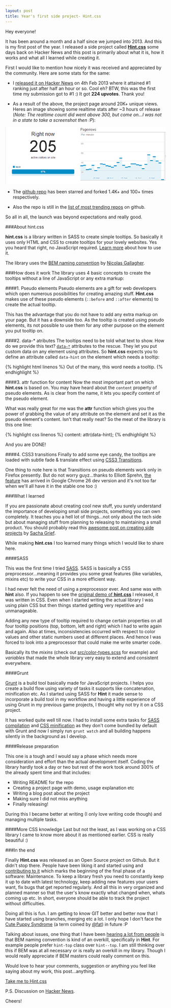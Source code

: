 ```yaml
---
layout: post
title: Year's first side project- Hint.css
---
```


Hey everyone!

It has been around a month and a half since we jumped into 2013. And this is my first post of the year. I released a side project called [**Hint.css**](http://kushagragour.in/lab/hint/) some days back on Hacker News and this post is primarily about what it is, how it works and what all I learned while creating it.

First I would like to mention how nicely it was received and appreciated by the community. Here are some stats for the same:

- I [released it on Hacker News](http://news.combinator.com/bc324734) on 4th Feb 2013 where it attained #1 ranking just after half an hour or so. Cool eh? BTW, this was the first time my submission got to #1 :) It got **224 upvotes**. Thank you!

- As a result of the above, the project page around 20K+ unique views. Heres an image showing some realtime stats after ~3 hours of release (*Note: The realtime count did went above 300, but come on...I was not in a state to take a screenshot then :P*):

<img src="/images/2013/hint-realtime-stats.png" alt="Hint GA realtime stats">

- The [github repo](https://github.com/chinchang/hint.css/) has been starred and forked 1.4K+ and 100+ times respectively.

- Also the repo is still in the [list of most trending repos](https://github.com/explore/month) on github.

So all in all, the launch was beyond expectations and really good.

###About hint.css

**hint.css** is a library written in SASS to create simple tooltips. So basically it uses only HTML and CSS to create tooltips for your lovely websites. Yes you heard that right, no JavaScript required. [Learn more](http://kushagragour.in/lab/hint/) about how to use it.

The library uses the [BEM naming convention](https://gist.github.com/necolas/1309546) by [Nicolas Gallagher](http://nicolasgallagher.com/about-html-semantics-front-end-architecture/).

###How does it work
The library uses 4 basic concepts to create the tooltips without a line of JavaScript or any extra markup:

####1. Pseudo elements
Pseudo elements are a gift for web developers which open numerous possibilities for creating amazing stuff. **Hint.css** makes use of these pseudo elements (<code>::before</code> and <code>::after</code> elements) to create the actual tooltip.

This has the advantage that you do not have to add any extra markup on your page. But it has a downside too. As the tooltip is created using pseudo elements, its not possible to use them for any other purpose on the element you put tooltip on.

####2. data-* atributes
The tooltips need to be told what text to show. How do we provide this text? [<code>data-*</code>](http://www.w3.org/TR/2011/WD-html5-20110525/elements.html#embedding-custom-non-visible-data-with-the-data-attributes) attributes to the rescue. They let you put custom data on any element using attributes. So **hint.css** expects you to define an attribute called <code>data-hint</code> on the element which needs a tooltip:

{% highlight html linenos %}
Out of the many, <span data-hint="Tooltip text">this</span> word needs a tooltip.
{% endhighlight %}


####3. attr function for content
Now the most important part on which **hint.css** is based on. You may have heard about the <code>content</code> property of pseudo elements. As is clear from the name, it lets you specify content of the pseudo element.

What was really great for me was the **attr** function which gives you the power of grabbing the value of any attribute on the element and set it as the pseudo element's content. Isn't that really neat? So the meat of the library is this one line:

{% highlight css linenos %}
content: attr(data-hint);
{% endhighlight %}

And you are DONE!

####4. CSS3 transitions
Finally to add some eye candy, the tooltips are loaded with subtle fade & translate effect using [CSS3 Transitions](https://developer.mozilla.org/en-US/docs/CSS/Tutorials/Using_CSS_transitions).

One thing to note here is that Transitions on pseudo elements work only in Firefox presently. But do not worry guyz...thanks to Elliott Sprehn, [the feature](https://bugs.webkit.org/show_bug.cgi?id=92591) has arrived in Google Chrome 26 dev version and it's not too far when we'll all have it in the stable one too :)


###What I learned

If you are passionate about creating cool new stuff, you surely understand the importance of developing small side projects, something you can own completely. It teaches you a hell lot of things...not only about the tech side but about managing stuff from planning to releasing to maintaining a small product. You should probably read this [awesome post on creating side projects](http://sachagreif.com/the-side-project-project/) by [Sacha Grief](http://sachagreif.com/).

While making **hint.css** I too learned many things which I would like to share here.

####SASS

This was the first time I tried [SASS](http://sass-lang.com/). SASS is basically a CSS preprocessor...meaning it provides you some great features (like variables, mixins etc) to write your CSS in a more efficient way.

I had never felt the need of using a preprocessor ever. And same was with **hint** also. If you happen to see the [original demo of **hint.css**](http://codepen.io/chinchang/pen/lICaq) I released, it was written in CSS. Even when I started writing the actual library I was using plain CSS but then things started getting very repetitive and unmanageable.

Adding any new type of tooltip required to change certain properties on all four tooltip positions (top, bottom, left and right) which I had to write again and again. Also at times, inconsistencies occurred with respect to color values and other static numbers used at different places. And hence I was forced to look into a preprocessor that could make me write smarter code.

Basically its the *mixins* (check out [src/color-types.scss](https://github.com/chinchang/hint.css/blob/master/src/hint-color-types.scss) for example) and *variables* that made the whole library very easy to extend and consistent everywhere.

####Grunt

[Grunt](http://gruntjs.com/) is a build tool basically made for JavaScript projects. I helps you create a build flow using variety of tasks it supports like concatenation, minification etc. As I started using SASS for **Hint** it made sense to incorporate a build tool in my workflow and having a little experience of using Grunt in my previous game projects, I thought why not try it on a CSS project.

It has worked quite well till now. I had to install some extra tasks for [SASS compilation](https://github.com/sindresorhus/grunt-sass) and [CSS minification](https://npmjs.org/package/grunt-contrib-mincss) as they don't come bundled by default with Grunt and now I simply run <code>grunt watch</code> and all building happens silently in the background as I develop.

####Release preparation

This one is a tough and I would say a phase which needs more consideration and effort than the actual development itself.
Coding the library hardly took a day or two but rest of the work took around 300% of the already spent time and that includes:
- Writing README for the repo
- Creating a project page with demo, usage explanation etc
- Writing a blog post about the project
- Making sure I did not miss anything
- Finally releasing!

During this I became better at writing (I only love writing code though) and managing multiple tasks.

####More CSS knowledge
Last but not the least, as I was working on a CSS library I came to know more about it as mentioned earlier. CSS is really beautiful :)

###In the end

Finally **Hint.css** was released as an Open Source project on Github. But it didn't stop there. People have been liking it and started using and [contributing to it](https://github.com/chinchang/hint.css/pulls) which marks the beginning of the final phase of a software: Maintenance. To keep a library fresh you need to constantly keep it up to date with latest technology, keep adding new features your users want, fix bugs that get reported regularly. And all this in very organized and planned manner so that the user's know exactly what changed when, whats coming up etc. In short, everyone should be able to track the project without difficulties.

Doing all this is fun. I am getting to know GIT better and better now that I have started using branches, merging etc a lot. I only hope I don't face the [Cute Puppy Syndrome](http://fat.github.com/slides-os-guilt/) (a term coined by [@fat](https://twitter.com/fat)) in future :P

Talking about issues, one thing that I have been [hearing a lot from people](https://github.com/chinchang/hint.css/issues/12) is that BEM naming convention is kind of an overkill, specifically in **Hint**. For example people prefer <code>hint-top</code> class over <code>hint--top</code>. I am still thinking over this if BEM was at all necessary or is really an overkill in my library. Though I would really appreciate if BEM masters could really comment on this.


Would love to hear your comments, suggestion or anything you feel like saying about my work, this post...anything.

<a href="http://kushagragour.in/lab/hint/" class="button button-big">Take me to Hint.css</a>

P.S. Discussion on [Hacker News](http://news.ycombinator.com/item?id=5164029).

Cheers!